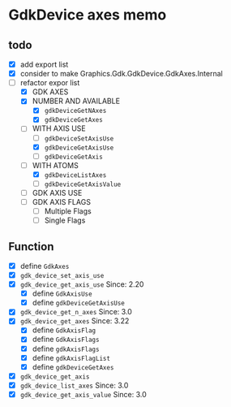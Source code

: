 GdkDevice axes memo
===================

todo
----

* [x] add export list
* [x] consider to make Graphics.Gdk.GdkDevice.GdkAxes.Internal
* [ ] refactor expor list
	+ [x] GDK AXES
	+ [x] NUMBER AND AVAILABLE
		- [x] `gdkDeviceGetNAxes`
		- [x] `gdkDeviceGetAxes`
	+ [ ] WITH AXIS USE
		- [ ] `gdkDeviceSetAxisUse`
		- [x] `gdkDeviceGetAxisUse`
		- [ ] `gdkDeviceGetAxis`
	+ [ ] WITH ATOMS
		- [x] `gdkDeviceListAxes`
		- [ ] `gdkDeviceGetAxisValue`
	+ [ ] GDK AXIS USE
	+ [ ] GDK AXIS FLAGS
		- [ ] Multiple Flags
		- [ ] Single Flags

Function
--------

* [x] define `GdkAxes`
* [x] `gdk_device_set_axis_use`
* [x] `gdk_device_get_axis_use`		Since: 2.20
	+ [x] define `GdkAxisUse`
	+ [x] define `gdkDeviceGetAxisUse`
* [x] `gdk_device_get_n_axes`		Since: 3.0
* [x] `gdk_device_get_axes`		Since: 3.22
	+ [x] define `GdkAxisFlag`
	+ [x] define `GdkAxisFlags`
	+ [x] define `gdkAxisFlags`
	+ [x] define `gdkAxisFlagList`
	+ [x] define `gdkDeviceGetAxes`
* [x] `gdk_device_get_axis`
* [x] `gdk_device_list_axes`		Since: 3.0
* [x] `gdk_device_get_axis_value`	Since: 3.0
